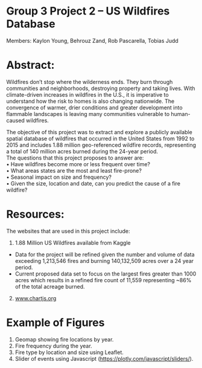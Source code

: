 # Group 3 Project 2 – US Wildfires Database<br/>
Members: 	Kaylon Young, Behrouz Zand, Rob Pascarella, Tobias Judd<br/>

# Abstract:<br/>

Wildfires don’t stop where the wilderness ends. They burn through communities and neighborhoods, destroying property and taking lives. With climate-driven increases in wildfires in the U.S., it is imperative to understand how the risk to homes is also changing nationwide. The convergence of warmer, drier conditions and greater development into flammable landscapes is leaving many communities vulnerable to human-caused wildfires.<br/>

The objective of this project was to extract and explore a publicly available spatial database of wildfires that occurred in the United States from 1992 to 2015 and includes 1.88 million geo-referenced wildfire records, representing a total of 140 million acres burned during the 24-year period.<br/>
The questions that this project proposes to answer are:<br/>
•	Have wildfires become more or less frequent over time?<br/>
•	What areas states are the most and least fire-prone?<br/>
•	Seasonal impact on size and frequency? <br/>
•	Given the size, location and date, can you predict the cause of a fire wildfire?<br/>

# Resources:<br/>

The websites that are used in this project include: <br/>
1.	1.88 Million US Wildfires available from Kaggle <br/>
- Data for the project will be refined given the number and volume of data exceeding 1,213,546 fires and burning 140,132,509 acres over a 24 year period. <br/>
- Current proposed data set to focus on the largest fires greater than 1000 acres which results in a refined fire count of 11,559 representing ~86% of the total acreage burned. <br/>
2. www.chartjs.org <br/>

# Example of Figures<br/>

1. Geomap showing fire locations by year.<br/>
2. Fire frequency during the year. <br/>
3. Fire type by location and size using Leaflet. <br/>
4. Slider of events using Javascript (https://plotly.com/javascript/sliders/). <br/>

